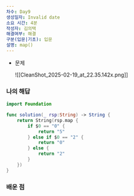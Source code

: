 ```yaml
---
차수: Day9
생성일자: Invalid date
소요 시간: 4분
작성자: 김의택
해결여부: 해결
구분(입문|기초): 입문
설명: map()
---
```

- 문제
    
    ![[CleanShot_2025-02-19_at_22.35.142x.png]]
    

### 나의 해답

```Swift
import Foundation

func solution(_ rsp:String) -> String {
    return String(rsp.map {
        if $0 == "0" {
            return "5"
        } else if $0 == "2" {
            return "0"
        } else {
            return "2"
        }
    })
}
```

  

### 배운 점